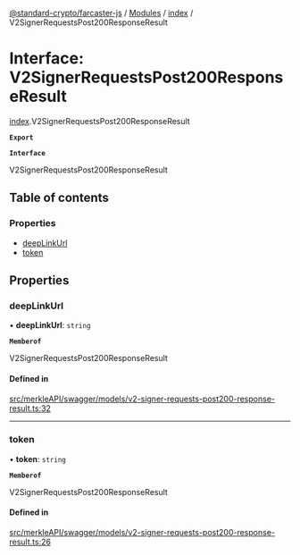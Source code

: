 [@standard-crypto/farcaster-js](../README.md) / [Modules](../modules.md) / [index](../modules/index.md) / V2SignerRequestsPost200ResponseResult

# Interface: V2SignerRequestsPost200ResponseResult

[index](../modules/index.md).V2SignerRequestsPost200ResponseResult

**`Export`**

**`Interface`**

V2SignerRequestsPost200ResponseResult

## Table of contents

### Properties

- [deepLinkUrl](index.V2SignerRequestsPost200ResponseResult.md#deeplinkurl)
- [token](index.V2SignerRequestsPost200ResponseResult.md#token)

## Properties

### deepLinkUrl

• **deepLinkUrl**: `string`

**`Memberof`**

V2SignerRequestsPost200ResponseResult

#### Defined in

[src/merkleAPI/swagger/models/v2-signer-requests-post200-response-result.ts:32](https://github.com/standard-crypto/farcaster-js/blob/main/src/merkleAPI/swagger/models/v2-signer-requests-post200-response-result.ts#L32)

___

### token

• **token**: `string`

**`Memberof`**

V2SignerRequestsPost200ResponseResult

#### Defined in

[src/merkleAPI/swagger/models/v2-signer-requests-post200-response-result.ts:26](https://github.com/standard-crypto/farcaster-js/blob/main/src/merkleAPI/swagger/models/v2-signer-requests-post200-response-result.ts#L26)
